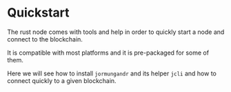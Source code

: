 # Quickstart

The rust node comes with tools and help in order to quickly start
a node and connect to the blockchain.

It is compatible with most platforms and it is pre-packaged for some
of them.

Here we will see how to install `jormungandr` and its helper `jcli`
and how to connect quickly to a given blockchain.
